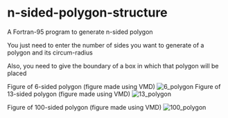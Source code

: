 # n-sided-polygon-structure
A Fortran-95 program to generate n-sided polygon

You just need to enter the number of sides you want to generate of a polygon and its circum-radius

Also, you need to give the boundary of a box in which that polygon will be placed 

Figure of 6-sided polygon (figure made using VMD)
![6_polygon](https://user-images.githubusercontent.com/51627639/230051386-200b33f0-a7eb-4191-b89e-f5cf50c8fed5.PNG)
Figure of 13-sided polygon (figure made using VMD)
![13_polygon](https://user-images.githubusercontent.com/51627639/230051884-b758b97b-0535-4772-a267-7282fc4482f6.PNG)


Figure of 100-sided polygon (figure made using VMD)
![100_polygon](https://user-images.githubusercontent.com/51627639/230052240-86183c85-2223-41fc-b921-1629bee8c59d.PNG)
